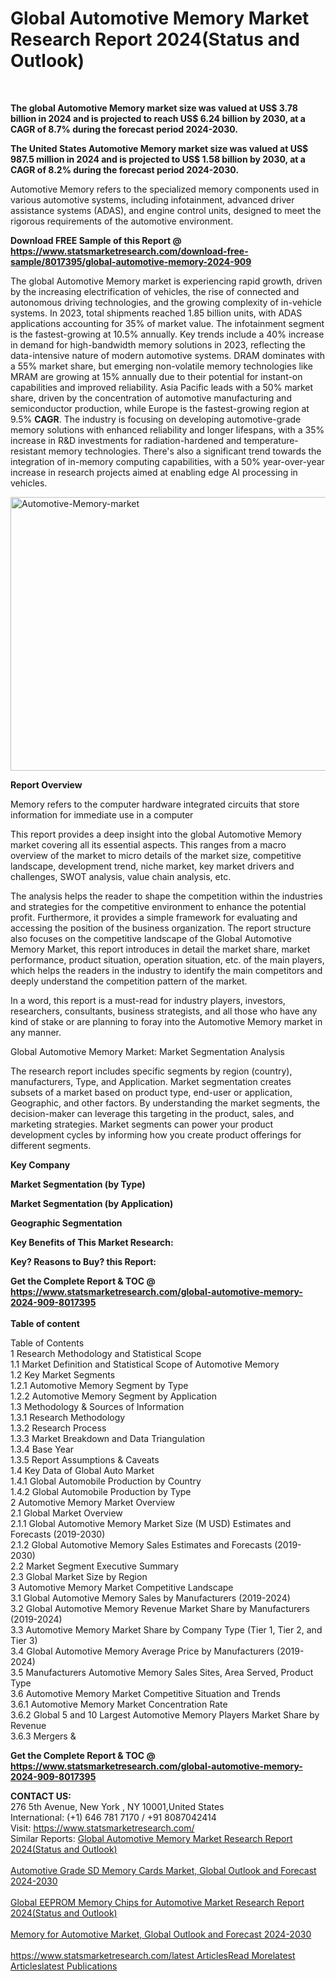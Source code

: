<h1>Global Automotive Memory Market Research Report 2024(Status and Outlook)</h1><br/><p><strong>The global Automotive Memory market size was valued at US$ 3.78 billion in 2024 and is projected to reach US$ 6.24 billion by 2030, at a <strong>CAGR</strong> of 8.7% during the forecast period 2024-2030.</strong></p><p><strong>The United States Automotive Memory market size was valued at US$ 987.5 million in 2024 and is projected to US$ 1.58 billion by 2030, at a <strong>CAGR</strong> of 8.2% during the forecast period 2024-2030.</strong></p><p>Automotive Memory refers to the specialized memory components used in various automotive systems, including infotainment, advanced driver assistance systems (ADAS), and engine control units, designed to meet the rigorous requirements of the automotive environment.</p><p><strong>Download FREE Sample of this Report @ <a href="https://www.statsmarketresearch.com/download-free-sample/8017395/global-automotive-memory-2024-909">https://www.statsmarketresearch.com/download-free-sample/8017395/global-automotive-memory-2024-909</a></strong></p><p>The global Automotive Memory market is experiencing rapid growth, driven by the increasing electrification of vehicles, the rise of connected and autonomous driving technologies, and the growing complexity of in-vehicle systems. In 2023, total shipments reached 1.85 billion units, with ADAS applications accounting for 35% of market value. The infotainment segment is the fastest-growing at 10.5% annually. Key trends include a 40% increase in demand for high-bandwidth memory solutions in 2023, reflecting the data-intensive nature of modern automotive systems. DRAM dominates with a 55% market share, but emerging non-volatile memory technologies like MRAM are growing at 15% annually due to their potential for instant-on capabilities and improved reliability. Asia Pacific leads with a 50% market share, driven by the concentration of automotive manufacturing and semiconductor production, while Europe is the fastest-growing region at 9.5% <strong>CAGR</strong>. The industry is focusing on developing automotive-grade memory solutions with enhanced reliability and longer lifespans, with a 35% increase in R&D investments for radiation-hardened and temperature-resistant memory technologies. There's also a significant trend towards the integration of in-memory computing capabilities, with a 50% year-over-year increase in research projects aimed at enabling edge AI processing in vehicles.</p><p><img alt="Automotive-Memory-market" src="https://www.grandresearchstore.com/assets/report-images/Automotive_Memory_market.png" style="width: 730px; height: 438px;"></p><p><strong>Report Overview</strong></p><p>Memory refers to the computer hardware integrated circuits that store information for immediate use in a computer</p><p>This report provides a deep insight into the global Automotive Memory market covering all its essential aspects. This ranges from a macro overview of the market to micro details of the market size, competitive landscape, development trend, niche market, key market drivers and challenges, SWOT analysis, value chain analysis, etc.</p><p>The analysis helps the reader to shape the competition within the industries and strategies for the competitive environment to enhance the potential profit. Furthermore, it provides a simple framework for evaluating and accessing the position of the business organization. The report structure also focuses on the competitive landscape of the Global Automotive Memory Market, this report introduces in detail the market share, market performance, product situation, operation situation, etc. of the main players, which helps the readers in the industry to identify the main competitors and deeply understand the competition pattern of the market.</p><p>In a word, this report is a must-read for industry players, investors, researchers, consultants, business strategists, and all those who have any kind of stake or are planning to foray into the Automotive Memory market in any manner.</p><p>Global Automotive Memory Market: Market Segmentation Analysis</p><p>The research report includes specific segments by region (country), manufacturers, Type, and Application. Market segmentation creates subsets of a market based on product type, end-user or application, Geographic, and other factors. By understanding the market segments, the decision-maker can leverage this targeting in the product, sales, and marketing strategies. Market segments can power your product development cycles by informing how you create product offerings for different segments.</p><p><strong>Key Company</strong></p><p><strong>Market Segmentation (by Type)</strong></p><p><strong>Market Segmentation (<strong>by Application</strong>)</strong></p><p><strong>Geographic Segmentation</strong></p><p><strong>Key Benefits of This Market Research:</strong></p><p><strong>Key? <strong>Reasons to Buy</strong>? this Report:</strong></p><div><b>Get the Complete Report & TOC @ <a href="https://www.statsmarketresearch.com/global-automotive-memory-2024-909-8017395">https://www.statsmarketresearch.com/global-automotive-memory-2024-909-8017395</a></b></div><br><b>Table of content</b><p>Table of Contents<br /> 1 Research Methodology and Statistical Scope<br /> 1.1 Market Definition and Statistical Scope of Automotive Memory<br /> 1.2 Key Market Segments<br /> 1.2.1 Automotive Memory Segment by Type<br /> 1.2.2 Automotive Memory Segment by Application<br /> 1.3 Methodology & Sources of Information<br /> 1.3.1 Research Methodology<br /> 1.3.2 Research Process<br /> 1.3.3 Market Breakdown and Data Triangulation<br /> 1.3.4 Base Year<br /> 1.3.5 Report Assumptions & Caveats<br /> 1.4 Key Data of Global Auto Market<br /> 1.4.1 Global Automobile Production by Country<br /> 1.4.2 Global Automobile Production by Type<br /> 2 Automotive Memory Market Overview<br /> 2.1 Global Market Overview<br /> 2.1.1 Global Automotive Memory Market Size (M USD) Estimates and Forecasts (2019-2030)<br /> 2.1.2 Global Automotive Memory Sales Estimates and Forecasts (2019-2030)<br /> 2.2 Market Segment Executive Summary<br /> 2.3 Global Market Size by Region<br /> 3 Automotive Memory Market Competitive Landscape<br /> 3.1 Global Automotive Memory Sales by Manufacturers (2019-2024)<br /> 3.2 Global Automotive Memory Revenue Market Share by Manufacturers (2019-2024)<br /> 3.3 Automotive Memory Market Share by Company Type (Tier 1, Tier 2, and Tier 3)<br /> 3.4 Global Automotive Memory Average Price by Manufacturers (2019-2024)<br /> 3.5 Manufacturers Automotive Memory Sales Sites, Area Served, Product Type<br /> 3.6 Automotive Memory Market Competitive Situation and Trends<br /> 3.6.1 Automotive Memory Market Concentration Rate<br /> 3.6.2 Global 5 and 10 Largest Automotive Memory Players Market Share by Revenue<br /> 3.6.3 Mergers &<br><div><b>Get the Complete Report & TOC @ <a href="https://www.statsmarketresearch.com/global-automotive-memory-2024-909-8017395">https://www.statsmarketresearch.com/global-automotive-memory-2024-909-8017395</a></b></div></p> <b>CONTACT US:</b><br>276 5th Avenue, New York , NY 10001,United States<br>International: (+1) 646 781 7170 / +91 8087042414<br>Visit: <a href="https://www.statsmarketresearch.com/">https://www.statsmarketresearch.com/</a><br>Similar Reports: <a href="https://www.statsmarketresearch.com/global-automotive-memory-2024-909-8017395">Global Automotive Memory Market Research Report 2024(Status and Outlook)</a><br/><br/><a href="https://www.statsmarketresearch.com/global-automotive-memory-2024-909-8017395">Automotive Grade SD Memory Cards Market, Global Outlook and Forecast 2024-2030</a><br/><br/><a href="https://www.statsmarketresearch.com/global-automotive-memory-2024-909-8017395">Global EEPROM Memory Chips for Automotive Market Research Report 2024(Status and Outlook)</a><br/><br/><a href="https://www.statsmarketresearch.com/global-automotive-memory-2024-909-8017395">Memory for Automotive Market, Global Outlook and Forecast 2024-2030</a><br/><br/><a href="https://gyeongbokgung.com">https://www.statsmarketresearch.com/</a><a href="https://hallyeomaritime.com">latest Articles</a><a href="https://jingwansa.com">Read More</a><a href=https://nguoiviet.jp/">latest Articles</a><a href="https://www.intelmarketresearch.com/">latest Publications</a>